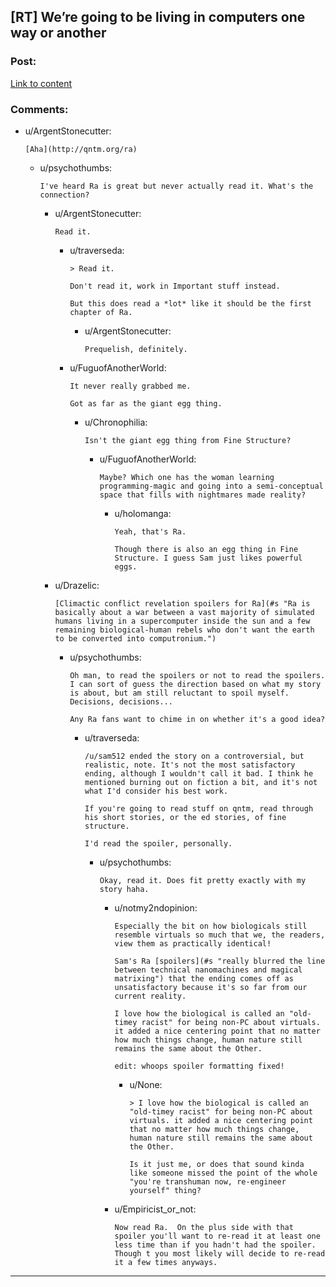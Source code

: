 ## [RT] We’re going to be living in computers one way or another

### Post:

[Link to content](https://aciddc.wordpress.com/2015/09/10/were-going-to-be-living-in-computers-one-way-or-another/)

### Comments:

- u/ArgentStonecutter:
  ```
  [Aha](http://qntm.org/ra)
  ```

  - u/psychothumbs:
    ```
    I've heard Ra is great but never actually read it. What's the connection?
    ```

    - u/ArgentStonecutter:
      ```
      Read it.
      ```

      - u/traverseda:
        ```
        > Read it.

        Don't read it, work in Important stuff instead.

        But this does read a *lot* like it should be the first chapter of Ra.
        ```

        - u/ArgentStonecutter:
          ```
          Prequelish, definitely.
          ```

      - u/FuguofAnotherWorld:
        ```
        It never really grabbed me.

        Got as far as the giant egg thing.
        ```

        - u/Chronophilia:
          ```
          Isn't the giant egg thing from Fine Structure?
          ```

          - u/FuguofAnotherWorld:
            ```
            Maybe? Which one has the woman learning programming-magic and going into a semi-conceptual space that fills with nightmares made reality?
            ```

            - u/holomanga:
              ```
              Yeah, that's Ra.

              Though there is also an egg thing in Fine Structure. I guess Sam just likes powerful eggs.
              ```

    - u/Drazelic:
      ```
      [Climactic conflict revelation spoilers for Ra](#s "Ra is basically about a war between a vast majority of simulated humans living in a supercomputer inside the sun and a few remaining biological-human rebels who don't want the earth to be converted into computronium.")
      ```

      - u/psychothumbs:
        ```
        Oh man, to read the spoilers or not to read the spoilers. I can sort of guess the direction based on what my story is about, but am still reluctant to spoil myself. Decisions, decisions...

        Any Ra fans want to chime in on whether it's a good idea?
        ```

        - u/traverseda:
          ```
          /u/sam512 ended the story on a controversial, but realistic, note. It's not the most satisfactory ending, although I wouldn't call it bad. I think he mentioned burning out on fiction a bit, and it's not what I'd consider his best work.

          If you're going to read stuff on qntm, read through his short stories, or the ed stories, of fine structure.

          I'd read the spoiler, personally.
          ```

          - u/psychothumbs:
            ```
            Okay, read it. Does fit pretty exactly with my story haha.
            ```

            - u/notmy2ndopinion:
              ```
              Especially the bit on how biologicals still resemble virtuals so much that we, the readers, view them as practically identical!

              Sam's Ra [spoilers](#s "really blurred the line between technical nanomachines and magical matrixing") that the ending comes off as unsatisfactory because it's so far from our current reality.

              I love how the biological is called an "old-timey racist" for being non-PC about virtuals. it added a nice centering point that no matter how much things change, human nature still remains the same about the Other.

              edit: whoops spoiler formatting fixed!
              ```

              - u/None:
                ```
                > I love how the biological is called an "old-timey racist" for being non-PC about virtuals. it added a nice centering point that no matter how much things change, human nature still remains the same about the Other.

                Is it just me, or does that sound kinda like someone missed the point of the whole "you're transhuman now, re-engineer yourself" thing?
                ```

            - u/Empiricist_or_not:
              ```
              Now read Ra.  On the plus side with that spoiler you'll want to re-read it at least one less time than if you hadn't had the spoiler.  Though t you most likely will decide to re-read it a few times anyways.
              ```

---

